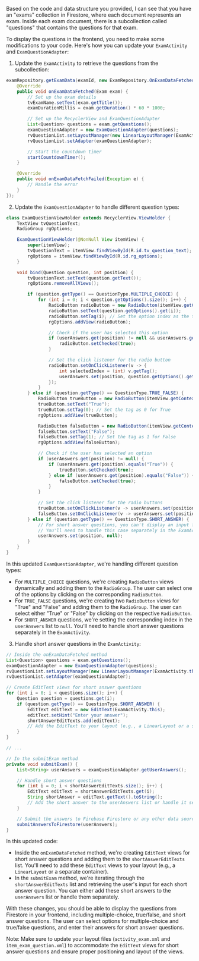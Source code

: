Based on the code and data structure you provided, I can see that you have an "exams" collection in Firestore, where each document represents an exam. Inside each exam document, there is a subcollection called "questions" that contains the questions for that exam.

To display the questions in the frontend, you need to make some modifications to your code. Here's how you can update your `ExamActivity` and `ExamQuestionAdapter`:

1. Update the `ExamActivity` to retrieve the questions from the subcollection:

```java
examRepository.getExamData(examId, new ExamRepository.OnExamDataFetchedListener() {
    @Override
    public void onExamDataFetched(Exam exam) {
        // Set up the exam details
        tvExamName.setText(exam.getTitle());
        examDurationMillis = exam.getDuration() * 60 * 1000;

        // Set up the RecyclerView and ExamQuestionAdapter
        List<Question> questions = exam.getQuestions();
        examQuestionAdapter = new ExamQuestionAdapter(questions);
        rvQuestionList.setLayoutManager(new LinearLayoutManager(ExamActivity.this));
        rvQuestionList.setAdapter(examQuestionAdapter);

        // Start the countdown timer
        startCountdownTimer();
    }

    @Override
    public void onExamDataFetchFailed(Exception e) {
        // Handle the error
    }
});
```

2. Update the `ExamQuestionAdapter` to handle different question types:

```java
class ExamQuestionViewHolder extends RecyclerView.ViewHolder {
    TextView tvQuestionText;
    RadioGroup rgOptions;

    ExamQuestionViewHolder(@NonNull View itemView) {
        super(itemView);
        tvQuestionText = itemView.findViewById(R.id.tv_question_text);
        rgOptions = itemView.findViewById(R.id.rg_options);
    }

    void bind(Question question, int position) {
        tvQuestionText.setText(question.getText());
        rgOptions.removeAllViews();

        if (question.getType() == QuestionType.MULTIPLE_CHOICE) {
            for (int i = 0; i < question.getOptions().size(); i++) {
                RadioButton radioButton = new RadioButton(itemView.getContext());
                radioButton.setText(question.getOptions().get(i));
                radioButton.setTag(i); // Set the option index as the tag
                rgOptions.addView(radioButton);

                // Check if the user has selected this option
                if (userAnswers.get(position) != null && userAnswers.get(position).equals(question.getOptions().get(i))) {
                    radioButton.setChecked(true);
                }

                // Set the click listener for the radio button
                radioButton.setOnClickListener(v -> {
                    int selectedIndex = (int) v.getTag();
                    userAnswers.set(position, question.getOptions().get(selectedIndex));
                });
            }
        } else if (question.getType() == QuestionType.TRUE_FALSE) {
            RadioButton trueButton = new RadioButton(itemView.getContext());
            trueButton.setText("True");
            trueButton.setTag(0); // Set the tag as 0 for True
            rgOptions.addView(trueButton);

            RadioButton falseButton = new RadioButton(itemView.getContext());
            falseButton.setText("False");
            falseButton.setTag(1); // Set the tag as 1 for False
            rgOptions.addView(falseButton);

            // Check if the user has selected an option
            if (userAnswers.get(position) != null) {
                if (userAnswers.get(position).equals("True")) {
                    trueButton.setChecked(true);
                } else if (userAnswers.get(position).equals("False")) {
                    falseButton.setChecked(true);
                }
            }

            // Set the click listener for the radio buttons
            trueButton.setOnClickListener(v -> userAnswers.set(position, "True"));
            falseButton.setOnClickListener(v -> userAnswers.set(position, "False"));
        } else if (question.getType() == QuestionType.SHORT_ANSWER) {
            // For short answer questions, you can't display an input field in the RecyclerView
            // You'll need to handle this case separately in the ExamActivity
            userAnswers.set(position, null);
        }
    }
}
```

In this updated `ExamQuestionAdapter`, we're handling different question types:

- For `MULTIPLE_CHOICE` questions, we're creating `RadioButton` views dynamically and adding them to the `RadioGroup`. The user can select one of the options by clicking on the corresponding `RadioButton`.
- For `TRUE_FALSE` questions, we're creating two `RadioButton` views for "True" and "False" and adding them to the `RadioGroup`. The user can select either "True" or "False" by clicking on the respective `RadioButton`.
- For `SHORT_ANSWER` questions, we're setting the corresponding index in the `userAnswers` list to `null`. You'll need to handle short answer questions separately in the `ExamActivity`.

3. Handle short answer questions in the `ExamActivity`:

```java
// Inside the onExamDataFetched method
List<Question> questions = exam.getQuestions();
examQuestionAdapter = new ExamQuestionAdapter(questions);
rvQuestionList.setLayoutManager(new LinearLayoutManager(ExamActivity.this));
rvQuestionList.setAdapter(examQuestionAdapter);

// Create EditText views for short answer questions
for (int i = 0; i < questions.size(); i++) {
    Question question = questions.get(i);
    if (question.getType() == QuestionType.SHORT_ANSWER) {
        EditText editText = new EditText(ExamActivity.this);
        editText.setHint("Enter your answer");
        shortAnswerEditTexts.add(editText);
        // Add the EditText to your layout (e.g., a LinearLayout or a separate container)
    }
}

// ...

// In the submitExam method
private void submitExam() {
    List<String> userAnswers = examQuestionAdapter.getUserAnswers();

    // Handle short answer questions
    for (int i = 0; i < shortAnswerEditTexts.size(); i++) {
        EditText editText = shortAnswerEditTexts.get(i);
        String shortAnswer = editText.getText().toString();
        // Add the short answer to the userAnswers list or handle it separately
    }

    // Submit the answers to Firebase Firestore or any other data source
    submitAnswersToFirestore(userAnswers);
}
```

In this updated code:

- Inside the `onExamDataFetched` method, we're creating `EditText` views for short answer questions and adding them to the `shortAnswerEditTexts` list. You'll need to add these `EditText` views to your layout (e.g., a `LinearLayout` or a separate container).
- In the `submitExam` method, we're iterating through the `shortAnswerEditTexts` list and retrieving the user's input for each short answer question. You can either add these short answers to the `userAnswers` list or handle them separately.

With these changes, you should be able to display the questions from Firestore in your frontend, including multiple-choice, true/false, and short answer questions. The user can select options for multiple-choice and true/false questions, and enter their answers for short answer questions.

Note: Make sure to update your layout files (`activity_exam.xml` and `item_exam_question.xml`) to accommodate the `EditText` views for short answer questions and ensure proper positioning and layout of the views.
